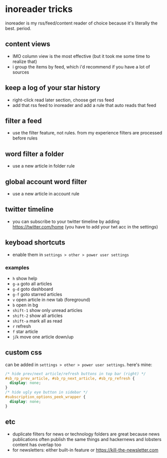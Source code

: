 # inoreader tricks

inoreader is my rss/feed/content reader of choice because it's literally the best. period.

## content views
* IMO column view is the most effective (but it took me some time to realize that)
* i group the items by feed, which i'd recommend if you have a lot of sources

## keep a log of your star history
* right-click read later section, choose get rss feed
* add that rss feed to inoreader and add a rule that auto reads that feed

## filter a feed
* use the filter feature, not rules. from my experience filters are processed before rules

## word filter a folder
* use a new article in folder rule

## global account word filter
* use a new article in account rule

## twitter timeline
* you can subscribe to your twitter timeline by adding https://twitter.com/home (you have to add your twt acc in the settings)

## keyboad shortcuts
* enable them in `settings > other > power user settings`

### examples
* `h` show help
* `g-a` goto all articles
* `g-d` goto dashboard
* `g-f` goto starred articles
* `v` open article in new tab (foreground)
* `b` open in bg
* `shift-1` show only unread articles
* `shift-2` show all articles
* `shift-a` mark all as read
* `r` refresh
* `f` star article
* `j`/`k` move one article down/up

## custom css
can be added in `settings > other > power user settings`. here's mine:
```css
/* hide prev/next article/refresh buttons in top bar (right) */
#sb_rp_prev_article, #sb_rp_next_article, #sb_rp_refresh {
  display: none;
}
/* hide ugly eye button in sidebar */ 
#subscription_options_peek_wrapper {
  display: none;
}
```

## etc
* duplicate filters for news or technology folders are great because news publications often publish the same things and hackernews and lobsters content has overlap too
* for newsletters: either built-in feature or https://kill-the-newsletter.com
